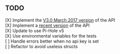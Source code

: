 ## TODO
[X] Implement the [V3.0 March 2017 version](https://discourse.pi-hole.net/t/pi-hole-api/1863) of the API  
[X] Implement a [recent version](https://github.com/pi-hole/AdminLTE/commit/300d8d4b1fe43951de7d8f1dd6536c0411e55bef) of the API  
[X] Update to use Pi-Hole v5  
[X] Use environmental variables for the tests  
[ ] Handle errors better when no api key is set  
[ ] Refactor to avoid useless structs  
